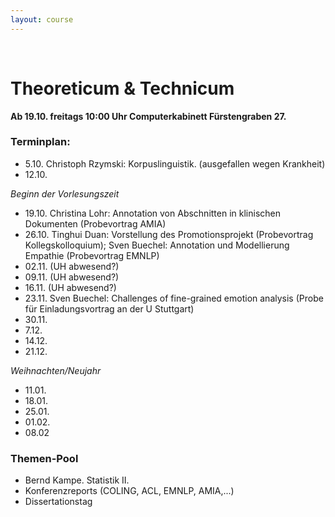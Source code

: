 ```yaml
---
layout: course
---
```


<br>

# Theoreticum & Technicum

**Ab 19.10. freitags 10:00 Uhr Computerkabinett Fürstengraben 27.**

### Terminplan:

* 5.10. Christoph Rzymski: Korpuslinguistik. (ausgefallen wegen Krankheit)
* 12.10.

*Beginn der Vorlesungszeit*

* 19.10. Christina Lohr: Annotation von Abschnitten in klinischen Dokumenten (Probevortrag AMIA)
* 26.10. Tinghui Duan: Vorstellung des Promotionsprojekt (Probevortrag Kollegskolloquium); Sven Buechel: Annotation und Modellierung Empathie (Probevortrag EMNLP)
* 02.11. (UH abwesend?)
* 09.11. (UH abwesend?)
* 16.11. (UH abwesend?)
* 23.11. Sven Buechel: Challenges of fine-grained emotion analysis (Probe für Einladungsvortrag an der U Stuttgart)
* 30.11. 
* 7.12.
* 14.12.
* 21.12.

*Weihnachten/Neujahr*

* 11.01.
* 18.01.
* 25.01.
* 01.02.
* 08.02

### Themen-Pool
* Bernd Kampe. Statistik II.
* Konferenzreports (COLING, ACL, EMNLP, AMIA,...)
* Dissertationstag

